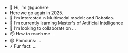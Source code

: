 - 👋 Hi, I’m @guohere
- Here we go again in 2025.
- 👀 I’m interested in Multimodal models and Robotics.
- 🌱 I’m currently learning Master's of Artificial Intelligence
- 💞️ I’m looking to collaborate on ...
- 📫 How to reach me ...
- 😄 Pronouns: ...
- ⚡ Fun fact: ...

<!---
guohere/guohere is a ✨ special ✨ repository because its `README.md` (this file) appears on your GitHub profile.
You can click the Preview link to take a look at your changes.
--->
